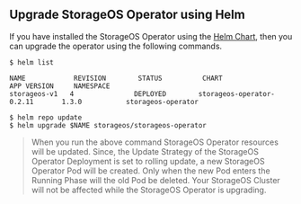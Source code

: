 ## Upgrade StorageOS Operator using Helm

If you have installed the StorageOS Operator using the [Helm Chart](https://github.com/storageos/charts/tree/master/stable/storageos-operator#installing-the-chart), then you can upgrade the operator using the following commands.

```
$ helm list

NAME            REVISION        STATUS          CHART                           APP VERSION     NAMESPACE   
storageos-v1   4               DEPLOYED        storageos-operator-0.2.11       1.3.0           storageos-operator
```

```
$ helm repo update
$ helm upgrade $NAME storageos/storageos-operator
```

>  When you run the above command StorageOS Operator resources will be updated.
>  Since, the Update Strategy of the StorageOS Operator Deployment is set to
>  rolling update, a new StorageOS Operator Pod will be created. Only when
>  the new Pod enters the Running Phase will the old Pod be deleted.
>  Your StorageOS Cluster will not be affected while the StorageOS
>  Operator is upgrading.
